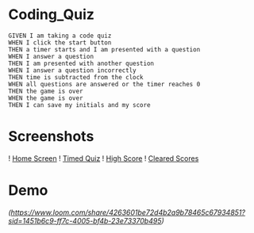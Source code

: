 # Coding_Quiz


```
GIVEN I am taking a code quiz
WHEN I click the start button
THEN a timer starts and I am presented with a question
WHEN I answer a question
THEN I am presented with another question
WHEN I answer a question incorrectly
THEN time is subtracted from the clock
WHEN all questions are answered or the timer reaches 0
THEN the game is over
WHEN the game is over
THEN I can save my initials and my score
```

# Screenshots

! [Home Screen](./assets/images/Coding%20Quiz%20-%20Home.png)
! [Timed Quiz](./assets/images/Coding%20Quiz%20-%20Timed.png)
! [High Score](./assets/images/Coding%20Quiz%20-%20High%20Scores.png)
! [Cleared Scores](./assets/images/Coding%20Quiz%20-%20Clear.png) 

# Demo
*(https://www.loom.com/share/4263601be72d4b2a9b78465c67934851?sid=1451b6c9-ff7c-4005-bf4b-23e73370b495)*
